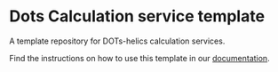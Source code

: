 # Dots Calculation service template
A template repository for DOTs-helics calculation services.

Find the instructions on how to use this template in our [documentation](https://dots-simulation-orchestrator.readthedocs.io/en/latest/usage/calculation%20services.html).
